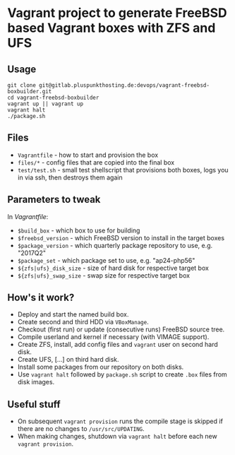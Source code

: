 Vagrant project to generate FreeBSD based Vagrant boxes with ZFS and UFS
========================================================================

Usage
-----
````
git clone git@gitlab.pluspunkthosting.de:devops/vagrant-freebsd-boxbuilder.git
cd vagrant-freebsd-boxbuilder
vagrant up || vagrant up
vagrant halt
./package.sh
````

Files
-----
* `Vagrantfile` - how to start and provision the box
* `files/*` - config files that are copied into the final box
* `test/test.sh` - small test shellscript that provisions both boxes, logs you
 in via ssh, then destroys them again

Parameters to tweak
-------------------
In _Vagrantfile_:

* `$build_box` - which box to use for building
* `$freebsd_version` - which FreeBSD version to install in the target boxes
* `$package_version` - which quarterly package repository to use, e.g. "2017Q2"
* `$package_set` - which package set to use, e.g. "ap24-php56"
* `${zfs|ufs}_disk_size` - size of hard disk for respective target box
* `${zfs|ufs}_swap_size` - swap size for respective target box

How's it work?
--------------
* Deploy and start the named build box.
* Create second and third HDD via `VBoxManage`.
* Checkout (first run) or update (consecutive runs) FreeBSD source tree.
* Compile userland and kernel if necessary (with VIMAGE support).
* Create ZFS, install, add config files and `vagrant` user on second hard disk.
* Create UFS, [...] on third hard disk.
* Install some packages from our repository on both disks.
* Use `vagrant halt` followed by `package.sh` script to create `.box` files from
 disk images.

Useful stuff
------------
* On subsequent `vagrant provision` runs the compile stage is skipped if there
 are no changes to `/usr/src/UPDATING`.
* When making changes, shutdown via `vagrant halt` before each new `vagrant provision`.
